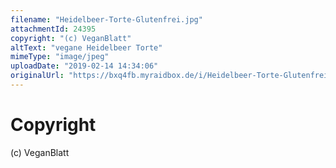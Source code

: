 ```yaml
---
filename: "Heidelbeer-Torte-Glutenfrei.jpg"
attachmentId: 24395
copyright: "(c) VeganBlatt"
altText: "vegane Heidelbeer Torte"
mimeType: "image/jpeg"
uploadDate: "2019-02-14 14:34:06"
originalUrl: "https://bxq4fb.myraidbox.de/i/Heidelbeer-Torte-Glutenfrei.jpg"
---
```


# Copyright

(c) VeganBlatt
